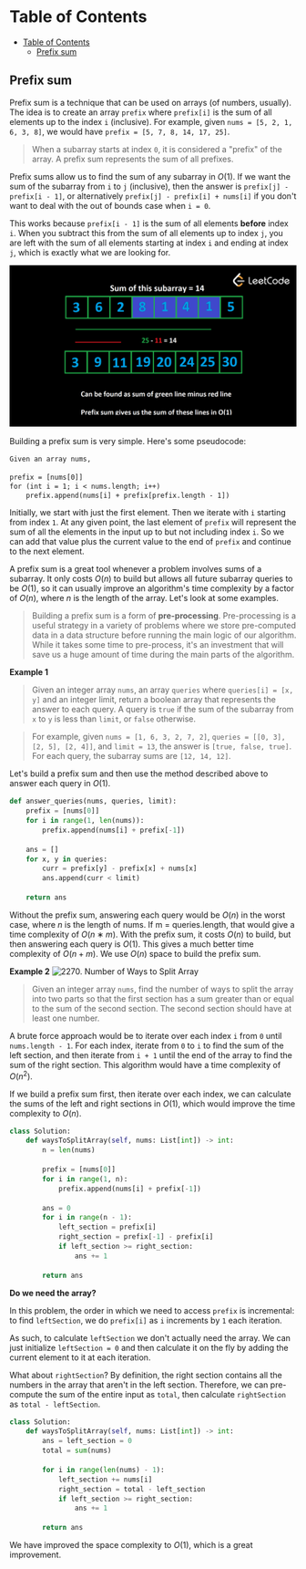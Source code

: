 # Table of Contents
- [Table of Contents](#table-of-contents)
  - [Prefix sum](#prefix-sum)

## Prefix sum

Prefix sum is a technique that can be used on arrays (of numbers, usually). The idea is to create an array `prefix` where `prefix[i]` is the sum of all elements up to the index `i` (inclusive). For example, given `nums = [5, 2, 1, 6, 3, 8]`, we would have `prefix = [5, 7, 8, 14, 17, 25]`.

> When a subarray starts at index `0`, it is considered a "prefix" of the array. A prefix sum represents the sum of all prefixes.

Prefix sums allow us to find the sum of any subarray in $O(1)$. If we want the sum of the subarray from `i` to `j` (inclusive), then the answer is `prefix[j] - prefix[i - 1]`, or alternatively `prefix[j] - prefix[i] + nums[i]` if you don't want to deal with the out of bounds case when `i = 0`.

This works because `prefix[i - 1]` is the sum of all elements **before** index `i`. When you subtract this from the sum of all elements up to index `j`, you are left with the sum of all elements starting at index `i` and ending at index `j`, which is exactly what we are looking for.

![prefix-sum](../../images/prefix-sum.png)

Building a prefix sum is very simple. Here's some pseudocode:

```
Given an array nums,

prefix = [nums[0]]
for (int i = 1; i < nums.length; i++)
    prefix.append(nums[i] + prefix[prefix.length - 1])
```

Initially, we start with just the first element. Then we iterate with `i` starting from index `1`. At any given point, the last element of `prefix` will represent the sum of all the elements in the input up to but not including index `i`. So we can add that value plus the current value to the end of `prefix` and continue to the next element.

A prefix sum is a great tool whenever a problem involves sums of a subarray. It only costs  $O(n)$ to build but allows all future subarray queries to be $O(1)$, so it can usually improve an algorithm's time complexity by a factor of $O(n)$, where $n$ is the length of the array. Let's look at some examples.

> Building a prefix sum is a form of **pre-processing**. Pre-processing is a useful strategy in a variety of problems where we store pre-computed data in a data structure before running the main logic of our algorithm. While it takes some time to pre-process, it's an investment that will save us a huge amount of time during the main parts of the algorithm.


**Example 1**

> Given an integer array `nums`, an array `queries` where `queries[i] = [x, y]` and an integer limit, return a boolean array that represents the answer to each query. A query is `true` if the sum of the subarray from `x` to `y` is less than `limit`, or `false` otherwise.

> For example, given `nums = [1, 6, 3, 2, 7, 2]`, `queries = [[0, 3], [2, 5], [2, 4]]`, and `limit = 13`, the answer is `[true, false, true]`. For each query, the subarray sums are `[12, 14, 12]`.

Let's build a prefix sum and then use the method described above to answer each query in $O(1)$.

```python
def answer_queries(nums, queries, limit):
    prefix = [nums[0]]
    for i in range(1, len(nums)):
        prefix.append(nums[i] + prefix[-1])
    
    ans = []
    for x, y in queries:
        curr = prefix[y] - prefix[x] + nums[x]
        ans.append(curr < limit)

    return ans
```

Without the prefix sum, answering each query would be $O(n)$ in the worst case, where $n$ is the length of nums. If m = queries.length, that would give a time complexity of $O(n∗m)$. With the prefix sum, it costs 
$O(n)$ to build, but then answering each query is $O(1)$. This gives a much better time complexity of $O(n+m)$. We use  $O(n)$ space to build the prefix sum.

**Example 2**
![2270. Number of Ways to Split Array](https://leetcode.com/problems/number-of-ways-to-split-array/description/)

> Given an integer array `nums`, find the number of ways to split the array into two parts so that the first section has a sum greater than or equal to the sum of the second section. The second section should have at least one number.

A brute force approach would be to iterate over each index `i` from `0` until `nums.length - 1`. For each index, iterate from `0` to `i` to find the sum of the left section, and then iterate from `i + 1` until the end of the array to find the sum of the right section. This algorithm would have a time complexity of $O(n^2)$.

If we build a prefix sum first, then iterate over each index, we can calculate the sums of the left and right sections in $O(1)$, which would improve the time complexity to $O(n)$.

```python
class Solution:
    def waysToSplitArray(self, nums: List[int]) -> int:
        n = len(nums)
        
        prefix = [nums[0]]
        for i in range(1, n):
            prefix.append(nums[i] + prefix[-1])

        ans = 0
        for i in range(n - 1):
            left_section = prefix[i]
            right_section = prefix[-1] - prefix[i]
            if left_section >= right_section:
                ans += 1

        return ans
```

**Do we need the array?**

In this problem, the order in which we need to access `prefix` is incremental: to find `leftSection`, we do `prefix[i]` as `i` increments by `1` each iteration.

As such, to calculate `leftSection` we don't actually need the array. We can just initialize `leftSection = 0` and then calculate it on the fly by adding the current element to it at each iteration.

What about `rightSection`? By definition, the right section contains all the numbers in the array that aren't in the left section. Therefore, we can pre-compute the sum of the entire input as `total`, then calculate `rightSection` as `total - leftSection`.


```python
class Solution:
    def waysToSplitArray(self, nums: List[int]) -> int:
        ans = left_section = 0
        total = sum(nums)

        for i in range(len(nums) - 1):
            left_section += nums[i]
            right_section = total - left_section
            if left_section >= right_section:
                ans += 1

        return ans
```

We have improved the space complexity to $O(1)$, which is a great improvement.